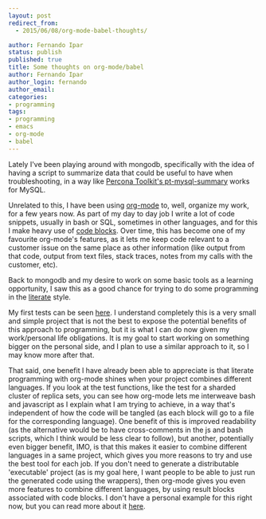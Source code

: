 ```yaml
---
layout: post
redirect_from:
  - 2015/06/08/org-mode-babel-thoughts/

author: Fernando Ipar
status: publish
published: true
title: Some thoughts on org-mode/babel 
author: Fernando Ipar
author_login: fernando
author_email:
categories:
- programming
tags:
- programming
- emacs
- org-mode
- babel
---
```


Lately I've been playing around with mongodb, specifically with the idea of having a script to summarize data that could be useful to have when troubleshooting, in a way like [Percona Toolkit's pt-mysql-summary](https://www.percona.com/doc/percona-toolkit/2.1/pt-mysql-summary.html) works for MySQL. 

Unrelated to this, I have been using [org-mode](http://orgmode.org/) to, well, organize my work, for a few years now. As part of my day to day job I write a lot of code snippets, usually in bash or SQL, sometimes in other languages, and for this I make heavy use of [code blocks](http://orgmode.org/manual/Working-With-Source-Code.html#Working-With-Source-Code). Over time, this has become one of my favourite org-mode's features, as it lets me keep code relevant to a customer issue on the same place as other information (like output from that code, output from text files, stack traces, notes from my calls with the customer, etc). 

Back to mongodb and my desire to work on some basic tools as a learning opportunity, I saw this as a good chance for trying to do some programming in the [literate](http://www.literateprogramming.com/) style. 

My first tests can be seen [here](https://github.com/fipar/playground/blob/master/tools-for-mongodb/mongo-summary.org). I understand completely this is a very small and simple project that is not the best to expose the potential benefits of this approach to programming, but it is what I can do now given my work/personal life obligations. It is my goal to start working on something bigger on the personal side, and I plan to use a similar approach to it, so I may know more after that. 

That said, one benefit I have already been able to appreciate is that literate programming with org-mode shines when your project combines different languages. If you look at the test functions, like the test for a sharded cluster of replica sets, you can see how org-mode lets me interweave bash and javascript as I explain what I am trying to achieve, in a way that's independent of how the code will be tangled (as each block will go to a file for the corresponding language). One benefit of this is improved readability (as the alternative would be to have cross-comments in the js and bash scripts, which I think would be less clear to follow), but another, potentially even bigger benefit, IMO, is that this makes it easier to combine different languages in a same project, which gives you more reasons to try and use the best tool for each job. If you don't need to generate a distributable 'executable' project (as is my goal here, I want people to be able to just run the generated code using the wrappers), then org-mode gives you even more features to combine different languages, by using result blocks associated with code blocks. I don't have a personal example for this right now, but you can read more about it [here](http://orgmode.org/manual/Evaluating-code-blocks.html#Evaluating-code-blocks). 
